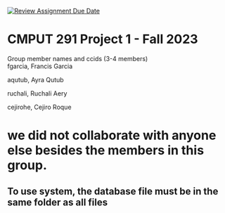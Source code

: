 [![Review Assignment Due Date](https://classroom.github.com/assets/deadline-readme-button-24ddc0f5d75046c5622901739e7c5dd533143b0c8e959d652212380cedb1ea36.svg)](https://classroom.github.com/a/1ysbDgXa)
# CMPUT 291 Project 1 - Fall 2023  
Group member names and ccids (3-4 members)  
  fgarcia, Francis Garcia 

  aqutub, Ayra Qutub

  ruchali, Ruchali Aery

  cejirohe, Cejiro Roque
  
  

# we did not collaborate with anyone else besides the members in this group.  
## To use system, the database file must be in the same folder as all files
